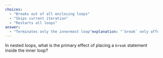 ```yaml
---
choices:
  - "Breaks out of all enclosing loops"
  - "Skips current iteration"
  - "Restarts all loops"
answer:
  - "Terminates only the innermost loop"explanation: "`break` only affects the loop in which it is placed. In nested loops, this means it exits just the innermost loop where the break appears."
---
```


In nested loops, what is the primary effect of placing a `break` statement inside the inner loop?
